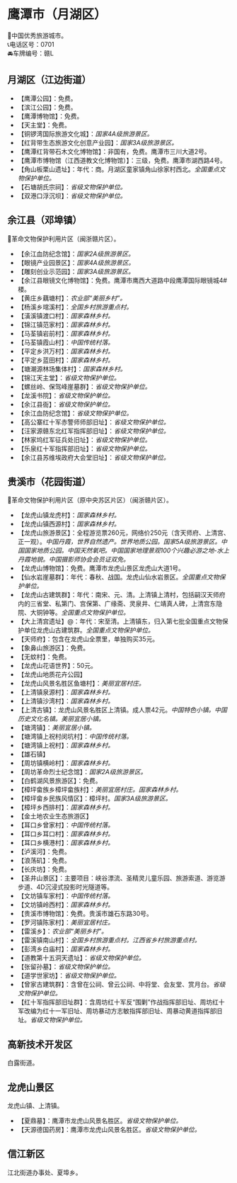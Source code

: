 # 鹰潭市（月湖区）  
🏅中国优秀旅游城市。  
📞电话区号：0701  
🚘车牌编号：赣L  

## 月湖区（江边街道）  
* 【鹰潭公园】：免费。  
* 【滨江公园】：免费。  
* 【鹰潭博物馆】：免费。  
* 【天主堂】：免费。  
* 【铜锣湾国际旅游文化城】：*国家4A级旅游景区。*  
* 【红背带生态旅游文化创意产业园】：*国家3A级旅游景区。*  
* 【鹰潭红背带石木文化博物馆】：非国有，免费。鹰潭市三川大道2号。  
* 【鹰潭市博物馆（江西道教文化博物馆）】：三级，免费。鹰潭市湖西路4号。  
* 【角山板栗山遗址】：年代：商。月湖区童家镇角山徐家村西北。*全国重点文物保护单位。*  
* 【石塘胡氏宗祠】：*省级文物保护单位。*
* 【双港口浮沉坝】：*省级文物保护单位。*  

## 余江县（邓埠镇）  
🚩革命文物保护利用片区（闽浙赣片区）。  
  
* 【余江血防纪念馆】：*国家2A级旅游景区。*  
* 【眼镜产业园景区】：*国家4A级旅游景区。*  
* 【雕刻创业示范园】：*国家3A级旅游景区。*  
* 【余江县眼镜文化博物馆】：免费。鹰潭市鹰西大道路中段鹰潭国际眼镜城4#楼。  
* 【黄庄乡藕塘村】：*农业部“美丽乡村”。*  
* 【杨溪乡琯溪村】：*全国乡村旅游重点村。*  
* 【潢溪镇渡口村】：*国家森林乡村。*  
* 【锦江镇范家村】：*国家森林乡村。*  
* 【马荃镇岩前村】：*国家森林乡村。*  
* 【马荃镇霞山村】：*中国传统村落。*  
* 【平定乡洪万村】：*国家森林乡村。*  
* 【平定乡蓝田村】：*国家森林乡村。*  
* 【塘潮源林场集体村】：*国家森林乡村。*  
* 【锦江天主堂】：*省级文物保护单位。*
* 【螺丝岭、保驾峰崖墓群】：*省级文物保护单位。*
* 【龙溪书院】：*省级文物保护单位。*
* 【余江县衙】：*省级文物保护单位。*
* 【余江血防纪念馆】：*省级文物保护单位。*
* 【高公寨红十军赤警师师部旧址】：*省级文物保护单位。*
* 【汪家源赣东北红军指挥部旧址】：*省级文物保护单位。*
* 【林家坞红军征兵处旧址】：*省级文物保护单位。*
* 【乐泉红十军指挥部旧址】：*省级文物保护单位。*
* 【余江县苏维埃政府大会堂旧址】：*省级文物保护单位。*  

## 贵溪市（花园街道）  
🚩革命文物保护利用片区（原中央苏区片区）（闽浙赣片区）。  
  
* 【龙虎山镇龙虎村】：*国家森林乡村。*  
* 【龙虎山镇西源村】：*国家森林乡村。*  
* 【龙虎山旅游景区】：全程游览票260元，网络价250元（含天师府、上清宫、正一观）。*中国丹霞，世界自然遗产。世界地质公园。国家5A级旅游景区。中国国家地质公园。中国天然氧吧。中国国家地理景观100个兴趣必游之地-水上丹霞地貌。中国摄影师协会会员证双免。*  
* 【龙虎山博物馆】：免费。鹰潭市龙虎山景区龙虎山大道1号。  
* 【仙水岩崖墓群】：年代：春秋、战国。龙虎山仙水岩景区。*全国重点文物保护单位。*  
* 【龙虎山古建筑群】：年代：南宋、元、清。上清镇上清村，包括嗣汉天师府内的三省堂、私第门、宫保第、广缘斋、灵泉井、仁靖真人碑，上清宫东隐院、大铜钟等。*全国重点文物保护单位。*  
* 【大上清宫遗址】@：年代：宋至清。上清镇东，归入第七批全国重点文物保护单位龙虎山古建筑群。*全国重点文物保护单位。*  
* 【天师府】：包含在龙虎山全票里，单独购买35元。  
* 【象鼻山旅游区】：免费。  
* 【无蚊村】：免费。  
* 【龙虎山花语世界】：50元。  
* 【龙虎山地质花卉公园】  
* 【龙虎山风景名胜区鱼塘村】：*美丽宜居村庄。*  
* 【上清镇泉源村】：*国家森林乡村。*  
* 【上清镇沙湾村】：*国家森林乡村。*  
* 【上清古镇】：龙虎山风景名胜区上清镇。成人票42元。*中国特色小镇。中国历史文化名镇。美丽宜居小镇。*  
* 【塘湾镇】：*美丽宜居小镇。*  
* 【塘湾镇上祝村闵坑村】：*中国传统村落。*  
* 【塘湾镇上祝村】：*国家森林乡村。*  
* 【雄石镇】  
* 【周坊镇横岭村】：*国家森林乡村。*  
* 【周坊革命烈士纪念馆】：*国家2A级旅游景区。*  
* 【白鹤湖风景旅游区】：免费。  
* 【樟坪畲族乡樟坪畲族村】：*美丽宜居村庄。国家森林乡村。*  
* 【樟坪畲乡民族风情区】：樟坪村。*国家3A级旅游景区。*  
* 【樟坪乡西排村】：*国家森林乡村。*  
* 【金土地农业生态旅游区】  
* 【耳口乡曾家村】：*中国传统村落。*  
* 【耳口乡耳口村】：*国家森林乡村。*  
* 【耳口乡横港村】：*国家森林乡村。*  
* 【泸溪河】：免费。  
* 【浪荡矶】：免费。  
* 【长庆坊】：免费。  
* 【圣井山景区】：主要项目：峡谷漂流、圣精灵儿童乐园、旅游索道、游览游步道、4D沉浸式投影时光隧道等。  
* 【文坊镇车家村】：*中国传统村落。*  
* 【文坊镇岭西村】：*国家森林乡村。*  
* 【贵溪市博物馆】：免费。贵溪市雄石东路30号。  
* 【罗河镇陈家村】：*美丽宜居村庄。*  
* 【雷溪乡】：*农业部“美丽乡村”。*  
* 【雷溪镇南山村】：*全国乡村旅游重点村。江西省乡村旅游重点村。*  
* 【彭湾乡白庙村】：*国家森林乡村。*  
* 【道教第十五洞天遗址】：*省级文物保护单位。*
* 【张留孙墓】：*省级文物保护单位。*
* 【道学世家坊】：*省级文物保护单位。*
* 【曾家古建筑群】：含曾在公祠、曾云公祠、中将堂、会友堂、赏月台。*省级文物保护单位。*
* 【红十军指挥部旧址群】：含周坊红十军反“围剿”作战指挥部旧址、周坊红十军改编为红十一军旧址、周坊暴动方志敏指挥部旧址、周暴动黄道指挥部旧址。*省级文物保护单位。*  

## 高新技术开发区  
白露街道。  

## 龙虎山景区  
龙虎山镇、上清镇。  
  
* 【夏鼎墓】：鹰潭市龙虎山风景名胜区。*省级文物保护单位。*
* 【天源德国药房】：鹰潭市龙虎山风景名胜区。*省级文物保护单位。*  

## 信江新区  
江北街道办事处、夏埠乡。  